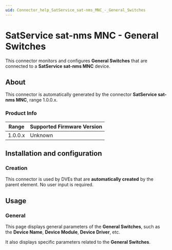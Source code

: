```yaml
---
uid: Connector_help_SatService_sat-nms_MNC_-_General_Switches
---
```


# SatService sat-nms MNC - General Switches

This connector monitors and configures **General Switches** that are connected to a **SatService sat-nms MNC** device.

## About

This connector is automatically generated by the connector **SatService sat-nms MNC**, range 1.0.0.x.

### Product Info

| Range | Supported Firmware Version |
|------------------|-----------------------------|
| 1.0.0.x          | Unknown                     |

## Installation and configuration

### Creation

This connector is used by DVEs that are **automatically created** by the parent element. No user input is required.

## Usage

### General

This page displays general parameters of the **General Switches**, such as the **Device Name**, **Device Module**, **Device Driver**, etc.

It also displays specific parameters related to the **General Switches**.
